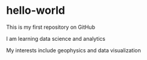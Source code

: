 # hello-world
This is my first repository on GitHub

I am learning data science and analytics

My interests include geophysics and data visualization
